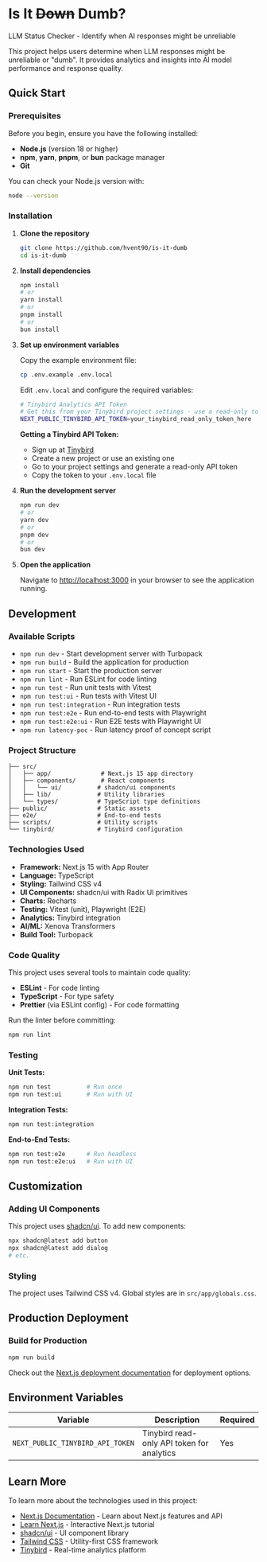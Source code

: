 # Is It ~~Down~~ Dumb?

LLM Status Checker - Identify when AI responses might be unreliable

This project helps users determine when LLM responses might be unreliable or "dumb". It provides analytics and insights into AI model performance and response quality.

## Quick Start

### Prerequisites

Before you begin, ensure you have the following installed:

- **Node.js** (version 18 or higher)
- **npm**, **yarn**, **pnpm**, or **bun** package manager
- **Git**

You can check your Node.js version with:
```bash
node --version
```

### Installation

1. **Clone the repository**
   ```bash
   git clone https://github.com/hvent90/is-it-dumb
   cd is-it-dumb
   ```

2. **Install dependencies**
   ```bash
   npm install
   # or
   yarn install
   # or
   pnpm install
   # or
   bun install
   ```

3. **Set up environment variables**
   
   Copy the example environment file:
   ```bash
   cp .env.example .env.local
   ```
   
   Edit `.env.local` and configure the required variables:
   ```bash
   # Tinybird Analytics API Token
   # Get this from your Tinybird project settings - use a read-only token
   NEXT_PUBLIC_TINYBIRD_API_TOKEN=your_tinybird_read_only_token_here
   ```

   **Getting a Tinybird API Token:**
   - Sign up at [Tinybird](https://www.tinybird.co/)
   - Create a new project or use an existing one
   - Go to your project settings and generate a read-only API token
   - Copy the token to your `.env.local` file

4. **Run the development server**
   ```bash
   npm run dev
   # or
   yarn dev
   # or
   pnpm dev
   # or
   bun dev
   ```

5. **Open the application**
   
   Navigate to [http://localhost:3000](http://localhost:3000) in your browser to see the application running.

## Development

### Available Scripts

- `npm run dev` - Start development server with Turbopack
- `npm run build` - Build the application for production
- `npm run start` - Start the production server
- `npm run lint` - Run ESLint for code linting
- `npm run test` - Run unit tests with Vitest
- `npm run test:ui` - Run tests with Vitest UI
- `npm run test:integration` - Run integration tests
- `npm run test:e2e` - Run end-to-end tests with Playwright
- `npm run test:e2e:ui` - Run E2E tests with Playwright UI
- `npm run latency-poc` - Run latency proof of concept script

### Project Structure

```
├── src/
│   ├── app/              # Next.js 15 app directory
│   ├── components/       # React components
│   │   └── ui/          # shadcn/ui components
│   ├── lib/             # Utility libraries
│   └── types/           # TypeScript type definitions
├── public/              # Static assets
├── e2e/                 # End-to-end tests
├── scripts/             # Utility scripts
└── tinybird/            # Tinybird configuration
```

### Technologies Used

- **Framework:** Next.js 15 with App Router
- **Language:** TypeScript
- **Styling:** Tailwind CSS v4
- **UI Components:** shadcn/ui with Radix UI primitives
- **Charts:** Recharts
- **Testing:** Vitest (unit), Playwright (E2E)
- **Analytics:** Tinybird integration
- **AI/ML:** Xenova Transformers
- **Build Tool:** Turbopack

### Code Quality

This project uses several tools to maintain code quality:

- **ESLint** - For code linting
- **TypeScript** - For type safety
- **Prettier** (via ESLint config) - For code formatting

Run the linter before committing:
```bash
npm run lint
```

### Testing

**Unit Tests:**
```bash
npm run test          # Run once
npm run test:ui       # Run with UI
```

**Integration Tests:**
```bash
npm run test:integration
```

**End-to-End Tests:**
```bash
npm run test:e2e      # Run headless
npm run test:e2e:ui   # Run with UI
```

## Customization

### Adding UI Components

This project uses [shadcn/ui](https://ui.shadcn.com/). To add new components:

```bash
npx shadcn@latest add button
npx shadcn@latest add dialog
# etc.
```

### Styling

The project uses Tailwind CSS v4. Global styles are in `src/app/globals.css`.

## Production Deployment

### Build for Production

```bash
npm run build
```

Check out the [Next.js deployment documentation](https://nextjs.org/docs/app/building-your-application/deploying) for deployment options.

## Environment Variables

| Variable | Description | Required |
|----------|-------------|----------|
| `NEXT_PUBLIC_TINYBIRD_API_TOKEN` | Tinybird read-only API token for analytics | Yes |

## Learn More

To learn more about the technologies used in this project:

- [Next.js Documentation](https://nextjs.org/docs) - Learn about Next.js features and API
- [Learn Next.js](https://nextjs.org/learn) - Interactive Next.js tutorial
- [shadcn/ui](https://ui.shadcn.com/) - UI component library
- [Tailwind CSS](https://tailwindcss.com/) - Utility-first CSS framework
- [Tinybird](https://www.tinybird.co/) - Real-time analytics platform